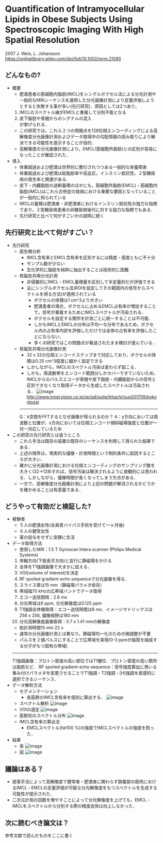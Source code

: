 # Quantification of Intramyocellular Lipids in Obese Subjects Using Spectroscopic Imaging With High Spatial Resolution
2007 J. Weis, L. Johansson  
https://onlinelibrary.wiley.com/doi/full/10.1002/mrm.21085

## どんなもの?
- 概要
    - 肥満患者の筋細胞内脂肪(IMCL)をシングルボクセル法による分光計測や一般的なMRIシーケンスを適用した分光画像計測により定量評価しようとすると失敗する事が多い(先行研究)．原因としては2つあり，  
    1. IMCLのスペクトル線がEMCLと重複して分別不能となる
    2. 皮下脂肪や骨髄からのシグナルの混入  
    が挙げられる．
    - この研究では，これら２つの問題点を128位相エンコーディングによる高解像度分光画像計測およびデータ取得中の勾配情報の読み取りにより解決できる可能性を提示することが目的．
    - 高解像度の分光画像計測により，EMCL(筋細胞外脂肪)との区別が容易になったことが確認された．
- 導入
    - 体重超過および肥満は世界的に敷衍されつつある一般的な栄養障害
    - 体重超過および肥満は総脂肪率や高血圧，インスリン抵抗性，２型糖尿病の発生率と関連がある．
    - 皮下・内臓脂肪の過剰蓄積のほかにも，筋細胞外脂肪(EMCL)・筋細胞内脂肪(IMCL)はこれら合併症の発病における重要な要因となっていることが一般的に知られている
    - IMCLの蓄積は肥満者・非肥満者におけるインスリン抵抗性の強力な指標であり，２型糖尿病患者の非糖尿病後代に対する強力な指標でもある．
    - 先行研究と比べて何がすごいかの説明に続く
## 先行研究と比べて何がすごい？
- 先行研究
    - 筋生検分析
        - IMCL含有率とEMCL含有率を区別するには精度・感度ともに不十分
        - サンプル数が少ない
        - 生化学的に脂肪を純粋に抽出することは技術的に困難
    - 核磁気共鳴分光計測
        - 非侵襲的にIMCL・EMCL蓄積量を区別して半定量的だが評価できる
        - 主にシングルボクセル法(ROIを設定してその範囲内の信号からスペクトルを得る方法)が適用されている
            - ボクセルの体積は1 cm^3より大きい
            - 肥満患者の場合，ボクセルに占めるEMCL占有率が増加することで，信号が重複するためにIMCLスペクトルが汚染される．
            - ボクセルを設定する箇所を計測ごとに統一することは不可能．
            - しかもIMCLとEMCLの分布は不均一な分布であるため，ボクセル内の占有率内訳を評価しただけでは全体の占有率を評価したことにならない．
            - 多くの研究ではこの問題点が看過されたまま検討が進んでいる．
    - 核磁気共鳴分光画像計測
        - 32 x 32の位相エンコードステップまで対応しており，ボクセルの体積は0.25 cm^3程度に細かく設定できる
        - しかしながら，IMCLのスペクトル汚染は変わらず起こる．
        - しかも，周波数帯をエンコード範囲分しかカバーできていないため，IMCLからのパルスエコーが骨髄や皮下脂肪・内臓脂肪からの信号と区別できなくなり取得データから生成したスペクトルは汚染される．
        ![image](https://user-images.githubusercontent.com/33616505/49375388-7c015180-f747-11e8-9a4b-3e93c1033407.png)  
        http://www.innervision.co.jp/sp/ad/suite/hitachi/sup201709/kokontozai
        ---
        Q：k空間をFFTするとなぜ画像が得られるのか？
        A：y方向においては周波数と位置が，x方向においては位相エンコード傾斜磁場強度と位置が一対一対応しているため
- この研究の先行研究とは違うところ
    - これら手法は既存の装置の既存のシーケンスを利用して得られた結果である．
    - 上述の限界は，現実的な撮像・計測時間という制約条件に起因するところが大きい．
    - 確かに分光画像計測における位相エンコーディングのサンプリング数を大きく(32→128)すれば，信号汚染は解決されるように直観的には思われる．しかしながら，撮像時間が長くなってしまう欠点がある．
    - 一方で，高解像度分光画像計測により上記の問題が解消されるかどうかを確かめることは有意義である．
## どうやって有効だと検証した?
- 被験者
    - ５人の肥満女性(全員胃バイパス手術を受けて一ヶ月後)
    - ６人の健常女性
    - 薬の投与をせずに安静に生活
- データ取得方法
    - 使用したMRI：1.5 T Gyroscan Intera scanner (Philips Medical Systems)
    1. 体軸方向(下肢長手方向)と並行に静磁場をかける
    2. 全体をT1強調画像で大まかに捉える．
    3. VOI(volume of interest)を決定
    4. RF spoiled gradient-echo sequenceで分光画像を得る．
    5. スライス厚は15 mm（静磁場パラメタ依存）
    6. 帯域幅70 kHzの広帯域バンドでデータ取得
    7. エコー送信間隔：2.6 ms
    8. 分光帯域は6 ppm, 分光解像度は0.125 ppm
    9. T1強調全体像取得：エコー送信時間は8 ms．イメージマトリックスは256 x 256, 撮像視野は180 mm
    10. 分光高解像度画像取得：0.7 x 1.41 mmの解像度
    - 総計測時間15 min 22 s
    - 通常の分光画像計測とは異なり，静磁場均一化のための微調整が不要
    - パルスを２値パルスにすることで広帯域を実現(0-3 ppmが脂質を組成する分子がもつ固有の帯域)
    ---
    T1強調画像：プロトン密度の高い部位ではT1優位．プロトン密度の高い箇所は脂肪など．
    RF spoiled gradient-echo sequence：信号強度算出に用いる重み付けパラメタを変更させることでT1強調・T2強調・[H]強調を直感的に選択できるシーケンス．
- データ解析方法
    - セグメンテーション
        - 各筋群のIMCL含有率を個別に算出する．
    ![image](https://user-images.githubusercontent.com/33616505/49378669-8542ec00-f750-11e8-93ca-ed47a74711df.png)
    - スペクトル解析
    ![image](https://user-images.githubusercontent.com/33616505/49379041-93453c80-f751-11e8-8398-ff558fb060b3.png)
    - VOIの選定
    ![image](https://user-images.githubusercontent.com/33616505/49379094-ace68400-f751-11e8-85ce-76fcacd1803b.png)
    - 筋群別のスペクトル分布
    ![image](https://user-images.githubusercontent.com/33616505/49379133-c2f44480-f751-11e8-9631-456c683429c2.png)
    - IMCL含有率の算出法
        - EMCLスペクトル(fat100 %)の強度でIMCLスペクトルの強度を割った．
- 結果
    - 表
    ![image](https://user-images.githubusercontent.com/33616505/49379400-5b8ac480-f752-11e8-9f4b-742f1e2df4a9.png)
    - 図
    ![image](https://user-images.githubusercontent.com/33616505/49379445-7a895680-f752-11e8-959f-f8a0bfca687d.png)

## 議論はある？
- 提案手法によって高解像度で健常者・肥満者に関わらず腓腹部の筋肉におけるIMCL・EMCLの定量評価が可能な分光解像度をもつスペクトルを生成する可能性が提示された．
- 二次元計測の回数を増やすことによって分光解像度を上げても，EMCL・IMCLをスペクトルから分別する際の精度自体は向上しなかった．

## 次に読むべき論文は？
参考文献で読んだものをここに書く